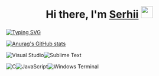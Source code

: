 <h1 align="center">Hi there, I'm <a href="https://daniilshat.ru/" target="_blank">Serhii</a> 
<img src="https://github.com/blackcater/blackcater/raw/main/images/Hi.gif" height="32"/></h1>
<h3 align="center"></h3>

[![Typing SVG](https://readme-typing-svg.herokuapp.com?font=Fira+Code&size=32&pause=1000&center=true&vCenter=true&width=435&lines=Cybersecurity+student)](https://git.io/typing-svg)

[![Anurag's GitHub stats](https://github-readme-stats.vercel.app/api?username=bletovskiy)](https://github.com/anuraghazra/github-readme-stats)

![Visual Studio](https://img.shields.io/badge/Visual%20Studio-5C2D91.svg?style=for-the-badge&logo=visual-studio&logoColor=white)![Sublime Text](https://img.shields.io/badge/sublime_text-%23575757.svg?style=for-the-badge&logo=sublime-text&logoColor=important)

![C](https://img.shields.io/badge/c-%2300599C.svg?style=for-the-badge&logo=c&logoColor=white)![JavaScript](https://img.shields.io/badge/javascript-%23323330.svg?style=for-the-badge&logo=javascript&logoColor=%23F7DF1E)![Windows Terminal](https://img.shields.io/badge/Windows%20Terminal-%234D4D4D.svg?style=for-the-badge&logo=windows-terminal&logoColor=white)
